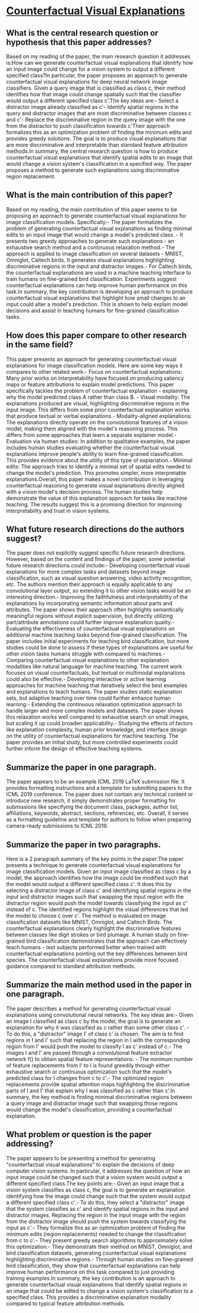 # [Counterfactual Visual Explanations](https://arxiv.org/abs/1904.07451)

## What is the central research question or hypothesis that this paper addresses?

Based on my reading of the paper, the main research question it addresses is:How can we generate counterfactual visual explanations that identify how an input image could change for a vision system to output a different specified class?In particular, the paper proposes an approach to generate counterfactual visual explanations for deep neural network image classifiers. Given a query image that is classified as class c, their method identifies how that image could change spatially such that the classifier would output a different specified class c'.The key ideas are:- Select a distractor image already classified as c'- Identify spatial regions in the query and distractor images that are most discriminative between classes c and c'- Replace the discriminative region in the query image with the one from the distractor to push classification towards c'Their approach formalizes this as an optimization problem of finding the minimum edits and provides greedy solutions. The goal is to produce visual explanations that are more discriminative and interpretable than standard feature attribution methods.In summary, the central research question is how to produce counterfactual visual explanations that identify spatial edits to an image that would change a vision system's classification in a specified way. The paper proposes a method to generate such explanations using discriminative region replacement.


## What is the main contribution of this paper?

Based on my reading, the main contribution of this paper seems to be proposing an approach to generate counterfactual visual explanations for image classification models. Specifically:- The paper formalizes the problem of generating counterfactual visual explanations as finding minimal edits to an input image that would change a model's predicted class. - It presents two greedy approaches to generate such explanations - an exhaustive search method and a continuous relaxation method.- The approach is applied to image classification on several datasets - MNIST, Omniglot, Caltech birds. It generates visual explanations highlighting discriminative regions in the input and distractor images.- For Caltech birds, the counterfactual explanations are used in a machine teaching interface to train humans on fine-grained bird classification. Experiments suggest counterfactual explanations can help improve human performance on this task.In summary, the key contribution is developing an approach to produce counterfactual visual explanations that highlight how small changes to an input could alter a model's prediction. This is shown to help explain model decisions and assist in teaching humans for fine-grained classification tasks.


## How does this paper compare to other research in the same field?

This paper presents an approach for generating counterfactual visual explanations for image classification models. Here are some key ways it compares to other related work:- Focus on counterfactual explanations: Many prior works on interpretability have focused on producing saliency maps or feature attributions to explain model predictions. This paper specifically tackles the problem of counterfactual explanation - explaining why the model predicted class A rather than class B. - Visual modality: The explanations produced are visual, highlighting discriminative regions in the input image. This differs from some prior counterfactual explanation works that produce textual or verbal explanations.- Modality-aligned explanations: The explanations directly operate on the convolutional features of a vision model, making them aligned with the model's reasoning process. This differs from some approaches that learn a separate explainer model.- Evaluation via human studies: In addition to qualitative examples, the paper includes human studies evaluating whether the counterfactual visual explanations improve people's ability to learn fine-grained classification. This provides evidence about the utility of this type of explanation.- Minimal edits: The approach tries to identify a minimal set of spatial edits needed to change the model's prediction. This promotes simpler, more interpretable explanations.Overall, this paper makes a novel contribution in leveraging counterfactual reasoning to generate visual explanations directly aligned with a vision model's decision process. The human studies help demonstrate the value of this explanation approach for tasks like machine teaching. The results suggest this is a promising direction for improving interpretability and trust in vision systems.


## What future research directions do the authors suggest?

The paper does not explicitly suggest specific future research directions. However, based on the content and findings of the paper, some potential future research directions could include:- Developing counterfactual visual explanations for more complex tasks and datasets beyond image classification, such as visual question answering, video activity recognition, etc. The authors mention their approach is equally applicable to any convolutional layer output, so extending it to other vision tasks would be an interesting direction.- Improving the faithfulness and interpretability of the explanations by incorporating semantic information about parts and attributes. The paper shows their approach often highlights semantically meaningful regions without explicit supervision, but directly utilizing part/attribute annotations could further improve explanation quality.- Evaluating the effectiveness of counterfactual visual explanations on additional machine teaching tasks beyond fine-grained classification. The paper includes initial experiments for teaching bird classification, but more studies could be done to assess if these types of explanations are useful for other vision tasks humans struggle with compared to machines.- Comparing counterfactual visual explanations to other explanation modalities like natural language for machine teaching. The current work focuses on visual counterfactuals, but textual or multimodal explanations could also be effective.- Developing interactive or active learning approaches for machine teaching that iteratively select the best examples and explanations to teach humans. The paper studies static explanation sets, but adaptive teaching over time could further enhance human learning.- Extending the continuous relaxation optimization approach to handle larger and more complex models and datasets. The paper shows this relaxation works well compared to exhaustive search on small images, but scaling it up could broaden applicability.- Studying the effects of factors like explanation complexity, human prior knowledge, and interface design on the utility of counterfactual explanations for machine teaching. The paper provides an initial study, but more controlled experiments could further inform the design of effective teaching systems.


## Summarize the paper in one paragraph.

The paper appears to be an example ICML 2019 LaTeX submission file. It provides formatting instructions and a template for submitting papers to the ICML 2019 conference. The paper does not contain any technical content or introduce new research, it simply demonstrates proper formatting for submissions like specifying the document class, packages, author list, affiliations, keywords, abstract, sections, references, etc. Overall, it serves as a formatting guideline and template for authors to follow when preparing camera-ready submissions to ICML 2019.


## Summarize the paper in two paragraphs.

Here is a 2 paragraph summary of the key points in the paper:The paper presents a technique to generate counterfactual visual explanations for image classification models. Given an input image classified as class c by a model, the approach identifies how the image could be modified such that the model would output a different specified class c'. It does this by selecting a distractor image of class c' and identifying spatial regions in the input and distractor images such that swapping the input region with the distractor region would push the model towards classifying the input as c' instead of c. The identified regions highlight the visual differences that led the model to choose c over c'. The method is evaluated on image classification datasets like MNIST, Omniglot, and Caltech Birds. The counterfactual explanations clearly highlight the discriminative features between classes like digit strokes or bird plumage. A human study on fine-grained bird classification demonstrates that the approach can effectively teach humans - test subjects performed better when trained with counterfactual explanations pointing out the key differences between bird species. The counterfactual visual explanations provide more focused guidance compared to standard attribution methods.


## Summarize the main method used in the paper in one paragraph.

The paper describes a method for generating counterfactual visual explanations using convolutional neural networks. The key ideas are:- Given an image I classified as class c by the model, the goal is to generate an explanation for why it was classified as c rather than some other class c'. - To do this, a "distractor" image I' of class c' is chosen. The aim is to find regions in I and I' such that replacing the region in I with the corresponding region from I' would push the model to classify I as c' instead of c.- The images I and I' are passed through a convolutional feature extractor network f() to obtain spatial feature representations. - The minimum number of feature replacements from I' to I is found greedily through either exhaustive search or continuous optimization such that the model's predicted class for I changes from c to c'.- The optimized region replacements provide spatial attention maps highlighting the discriminative parts of I and I' that explain why I was classified as c rather than c'.In summary, the key method is finding minimal discriminative regions between a query image and distractor image such that swapping those regions would change the model's classification, providing a counterfactual explanation.


## What problem or question is the paper addressing?

The paper appears to be presenting a method for generating "counterfactual visual explanations" to explain the decisions of deep computer vision systems. In particular, it addresses the question of how an input image could be changed such that a vision system would output a different specified class.The key points are:- Given an input image that a vision system classifies as class c, the goal is to generate an explanation identifying how the image could change such that the system would output a different specified class c'.- To do this, they select a "distractor" image that the system classifies as c' and identify spatial regions in the input and distractor images. Replacing the region in the input image with the region from the distractor image should push the system towards classifying the input as c'.- They formalize this as an optimization problem of finding the minimum edits (region replacements) needed to change the classification from c to c'.- They present greedy search algorithms to approximately solve this optimization.- They demonstrate their method on MNIST, Omniglot, and bird classification datasets, generating counterfactual visual explanations highlighting discriminative regions.- Through human studies on fine-grained bird classification, they show that counterfactual explanations can help improve human performance on this task compared to just providing training examples.In summary, the key contribution is an approach to generate counterfactual visual explanations that identify spatial regions in an image that could be edited to change a vision system's classification to a specified class. This provides a discriminative explanation modality compared to typical feature attribution methods.
